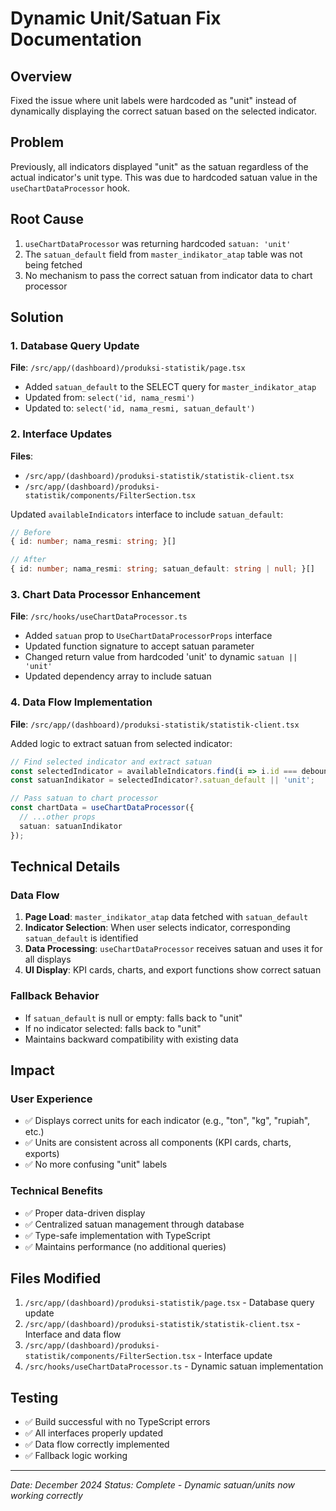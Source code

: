 # Dynamic Unit/Satuan Fix Documentation

## Overview
Fixed the issue where unit labels were hardcoded as "unit" instead of dynamically displaying the correct satuan based on the selected indicator.

## Problem
Previously, all indicators displayed "unit" as the satuan regardless of the actual indicator's unit type. This was due to hardcoded satuan value in the `useChartDataProcessor` hook.

## Root Cause
1. `useChartDataProcessor` was returning hardcoded `satuan: 'unit'`
2. The `satuan_default` field from `master_indikator_atap` table was not being fetched
3. No mechanism to pass the correct satuan from indicator data to chart processor

## Solution

### 1. Database Query Update
**File**: `/src/app/(dashboard)/produksi-statistik/page.tsx`
- Added `satuan_default` to the SELECT query for `master_indikator_atap`
- Updated from: `select('id, nama_resmi')`
- Updated to: `select('id, nama_resmi, satuan_default')`

### 2. Interface Updates
**Files**: 
- `/src/app/(dashboard)/produksi-statistik/statistik-client.tsx`
- `/src/app/(dashboard)/produksi-statistik/components/FilterSection.tsx`

Updated `availableIndicators` interface to include `satuan_default`:
```typescript
// Before
{ id: number; nama_resmi: string; }[]

// After  
{ id: number; nama_resmi: string; satuan_default: string | null; }[]
```

### 3. Chart Data Processor Enhancement
**File**: `/src/hooks/useChartDataProcessor.ts`

- Added `satuan` prop to `UseChartDataProcessorProps` interface
- Updated function signature to accept satuan parameter
- Changed return value from hardcoded 'unit' to dynamic `satuan || 'unit'`
- Updated dependency array to include satuan

### 4. Data Flow Implementation
**File**: `/src/app/(dashboard)/produksi-statistik/statistik-client.tsx`

Added logic to extract satuan from selected indicator:
```typescript
// Find selected indicator and extract satuan
const selectedIndicator = availableIndicators.find(i => i.id === debouncedFilters.idIndikator);
const satuanIndikator = selectedIndicator?.satuan_default || 'unit';

// Pass satuan to chart processor
const chartData = useChartDataProcessor({
  // ...other props
  satuan: satuanIndikator
});
```

## Technical Details

### Data Flow
1. **Page Load**: `master_indikator_atap` data fetched with `satuan_default`
2. **Indicator Selection**: When user selects indicator, corresponding `satuan_default` is identified
3. **Data Processing**: `useChartDataProcessor` receives satuan and uses it for all displays
4. **UI Display**: KPI cards, charts, and export functions show correct satuan

### Fallback Behavior
- If `satuan_default` is null or empty: falls back to "unit"
- If no indicator selected: falls back to "unit"
- Maintains backward compatibility with existing data

## Impact

### User Experience
- ✅ Displays correct units for each indicator (e.g., "ton", "kg", "rupiah", etc.)
- ✅ Units are consistent across all components (KPI cards, charts, exports)
- ✅ No more confusing "unit" labels

### Technical Benefits
- ✅ Proper data-driven display
- ✅ Centralized satuan management through database
- ✅ Type-safe implementation with TypeScript
- ✅ Maintains performance (no additional queries)

## Files Modified
1. `/src/app/(dashboard)/produksi-statistik/page.tsx` - Database query update
2. `/src/app/(dashboard)/produksi-statistik/statistik-client.tsx` - Interface and data flow
3. `/src/app/(dashboard)/produksi-statistik/components/FilterSection.tsx` - Interface update
4. `/src/hooks/useChartDataProcessor.ts` - Dynamic satuan implementation

## Testing
- ✅ Build successful with no TypeScript errors
- ✅ All interfaces properly updated
- ✅ Data flow correctly implemented
- ✅ Fallback logic working

---
*Date: December 2024*
*Status: Complete - Dynamic satuan/units now working correctly*
